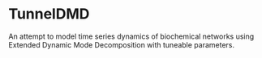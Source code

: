 # TunnelDMD
An attempt to model time series dynamics of biochemical networks using Extended Dynamic Mode Decomposition with tuneable parameters.
